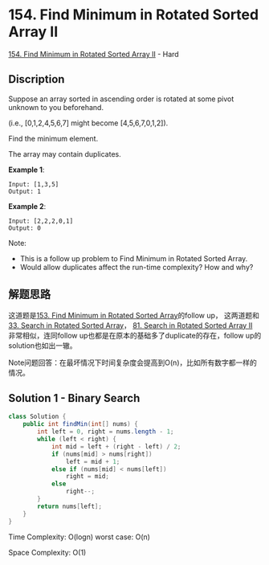 # 154. Find Minimum in Rotated Sorted Array II

[154. Find Minimum in Rotated Sorted Array II](https://leetcode.com/problems/find-minimum-in-rotated-sorted-array-ii/) - Hard

## Discription
Suppose an array sorted in ascending order is rotated at some pivot unknown to you beforehand.

(i.e.,  [0,1,2,4,5,6,7] might become  [4,5,6,7,0,1,2]).

Find the minimum element.

The array may contain duplicates.

**Example 1**:

    Input: [1,3,5]
    Output: 1
    
**Example 2**:

    Input: [2,2,2,0,1]
    Output: 0
    
Note:

+ This is a follow up problem to Find Minimum in Rotated Sorted Array.
+ Would allow duplicates affect the run-time complexity? How and why?
    
## 解题思路
这道题是[153. Find Minimum in Rotated Sorted Array](https://github.com/cswsq96/My-LeetCode-Solutions/blob/master/Problems/153.%20Find%20Minimum%20in%20Rotated%20Sorted%20Array.md)的follow up，
这两道题和[33. Search in Rotated Sorted Array](https://github.com/cswsq96/My-LeetCode-Solutions/blob/master/Problems/33.%20Search%20in%20Rotated%20Sorted%20Array.md)， [81. Search in Rotated Sorted Array II](https://github.com/cswsq96/My-LeetCode-Solutions/blob/master/Problems/81.%20Search%20in%20Rotated%20Sorted%20Array%20II.md)
非常相似，连同follow up也都是在原本的基础多了duplicate的存在，follow up的solution也如出一辙。

Note问题回答：在最坏情况下时间复杂度会提高到O(n)，比如所有数字都一样的情况。

## Solution 1 - Binary Search

```java
class Solution {
    public int findMin(int[] nums) {
        int left = 0, right = nums.length - 1;
        while (left < right) {
            int mid = left + (right - left) / 2;
            if (nums[mid] > nums[right])
                left = mid + 1;
            else if (nums[mid] < nums[left])
                right = mid;
            else
                right--;
        }
        return nums[left];
    }
}
```
Time Complexity: O(logn) worst case: O(n)

Space Complexity: O(1)
